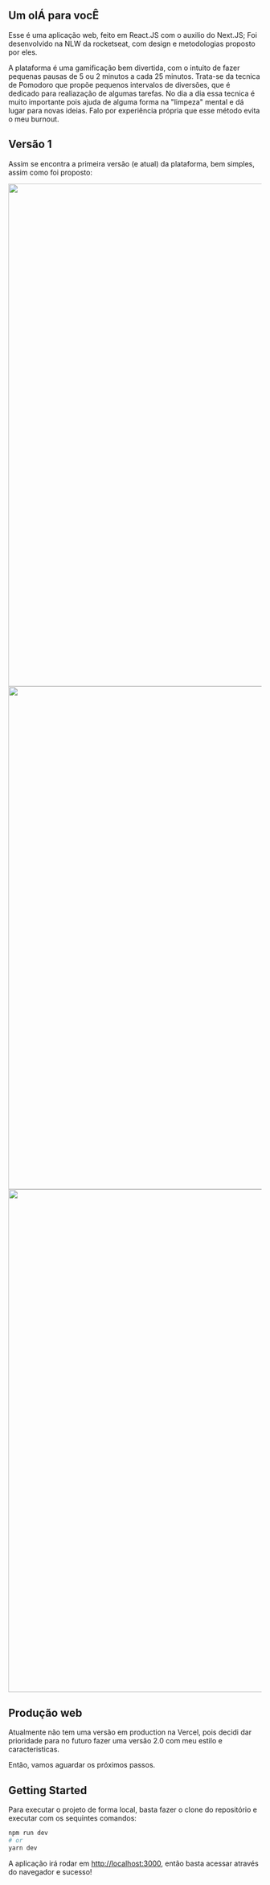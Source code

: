 ## Um olÁ para vocÊ

Esse é uma aplicação web, feito em React.JS com o auxilio do Next.JS; Foi desenvolvido na NLW da rocketseat, com design e metodologias proposto por eles.

A plataforma é uma gamificação bem divertida, com o intuito de fazer pequenas pausas de 5 ou 2 minutos a cada 25 minutos. Trata-se da tecnica de Pomodoro que propõe pequenos intervalos de diversões, que é dedicado para realiazação de algumas tarefas. No dia a dia essa tecnica é muito importante pois ajuda de alguma forma na "limpeza" mental e dá lugar para novas ideias. Falo por experiência própria que esse método evita o meu burnout.


## Versão 1
Assim se encontra a primeira versão (e atual) da plataforma, bem simples, assim como foi proposto:

<img width='1000' heigth = '500' src='images/captura_1.PNG'/> <img width='1000' heigth = '500' src='images/captura_2.PNG'/> <img width='1000' heigth = '500' src='images/captura_3.PNG'/>

## Produção web

Atualmente não tem uma versão em production na Vercel, pois decidi dar prioridade para no futuro fazer uma versão 2.0 com meu estilo e caracteristicas. 

Então, vamos aguardar os próximos passos.

## Getting Started
Para executar o projeto de forma local, basta fazer o clone do repositório e executar com os sequintes comandos:

```bash
npm run dev
# or
yarn dev
```

A aplicação irá rodar em [http://localhost:3000](http://localhost:3000), então basta acessar através do navegador e sucesso!



